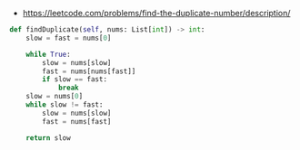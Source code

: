 -   https://leetcode.com/problems/find-the-duplicate-number/description/

```python
def findDuplicate(self, nums: List[int]) -> int:
    slow = fast = nums[0]

    while True:
        slow = nums[slow]
        fast = nums[nums[fast]]
        if slow == fast:
            break
    slow = nums[0]
    while slow != fast:
        slow = nums[slow]
        fast = nums[fast]

    return slow
```
